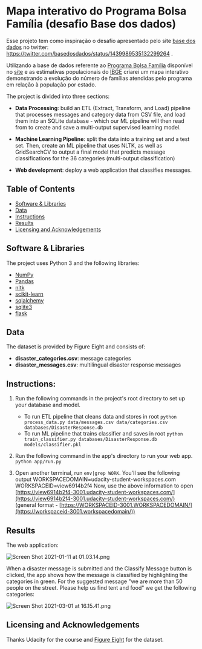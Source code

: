 # Mapa interativo do Programa Bolsa Família (desafio Base dos dados)

Esse projeto tem como inspiração o desafio apresentado pelo site [base dos dados](https://basedosdados.org/) no twitter: https://twitter.com/basedosdados/status/1439989535132299264 .

Utilizando a base de dados referente ao [Programa Bolsa Família](https://www.gov.br/cidadania/pt-br/acoes-e-programas/bolsa-familia) disponível no [site](https://basedosdados.org/dataset/8309d084-35ee-483c-bbad-f41e35ff94c9) e as estimativas populacionais do [IBGE](https://www.ibge.gov.br/estatisticas/sociais/populacao/9103-estimativas-de-populacao.html?=&t=downloads) criarei um mapa interativo demonstrando a evolução do número de famílias atendidas pelo programa em relação à população por estado.

 



 The project is divided into three sections: 

 - **Data Processing**: build an ETL (Extract, Transform, and Load) pipeline that processes messages and category data from CSV file, and load them into an SQLite database - which our ML pipeline will then read from to create and save a multi-output supervised learning model.

 - **Machine Learning Pipeline**: split the data into a training set and a test set. Then, create an ML pipeline that uses NLTK, as well as GridSearchCV to output a final model that predicts message classifications for the 36 categories (multi-output classification)
  
 - **Web development**: deploy a web application that classifies messages.
 

## Table of Contents

- [Software & Libraries](##Software-&-Libraries)
- [Data](##Data)
- [Instructions](##Instructions)
- [Results](##Results)
- [Licensing and Acknowledgements](##Licensing-and-Acknowledgements)



## Software & Libraries

The project uses Python 3 and the following libraries:

-   [NumPy](http://www.numpy.org/)
-   [Pandas](http://pandas.pydata.org/)
-   [nltk](https://www.nltk.org/)
-   [scikit-learn](http://scikit-learn.org/stable/)
-   [sqlalchemy](https://www.sqlalchemy.org/)
-   [sqlite3](https://www.sqlite.org/index.html)
-   [flask](https://flask.palletsprojects.com/en/1.1.x/)



## Data
The dataset is provided by Figure Eight and consists of: 
-   **disaster_categories.csv**: message categories
-   **disaster_messages.csv**: multilingual disaster response messages


## Instructions:

1.  Run the following commands in the project's root directory to set up your database and model.
    
    -   To run ETL pipeline that cleans data and stores in root  `python process_data.py data/messages.csv data/categories.csv databases/DisasterResponse.db`
    -   To run ML pipeline that trains classifier and saves in root  `python train_classifier.py databases/DisasterResponse.db models/classifier.pkl`
2.  Run the following command in the app's directory to run your web app.  `python app/run.py`
    
3.  Open another terminal, run  `env|grep WORK`. You'll see the following output WORKSPACEDOMAIN=udacity-student-workspaces.com WORKSPACEID=view6914b2f4 Now, use the above information to open  [https://view6914b2f4-3001.udacity-student-workspaces.com/](https://view6914b2f4-3001.udacity-student-workspaces.com/)  (general format -  [https://WORKSPACEID-3001.WORKSPACEDOMAIN/](https://workspaceid-3001.workspacedomain/))

## Results 

The web application:


![Screen Shot 2021-01-11 at 01.03.14.png](01.png)

When a disaster message is submitted and the Classify Message button is clicked, the app shows how the message is classified by highlighting the categories in green. 
For the suggested message "we are more than 50 people on the street. Please help us find tent and food" we get the following categories: 


![Screen Shot 2021-03-01 at 16.15.41.png](02.png)



## Licensing and Acknowledgements
Thanks Udacity for the course and [Figure Eight](https://appen.com/resources/datasets/) for the dataset.

